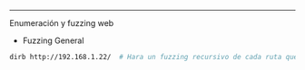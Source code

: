 
---
Enumeración y fuzzing web

- Fuzzing General
```bash
dirb http://192.168.1.22/  # Hara un fuzzing recursivo de cada ruta que encuentre 
```
